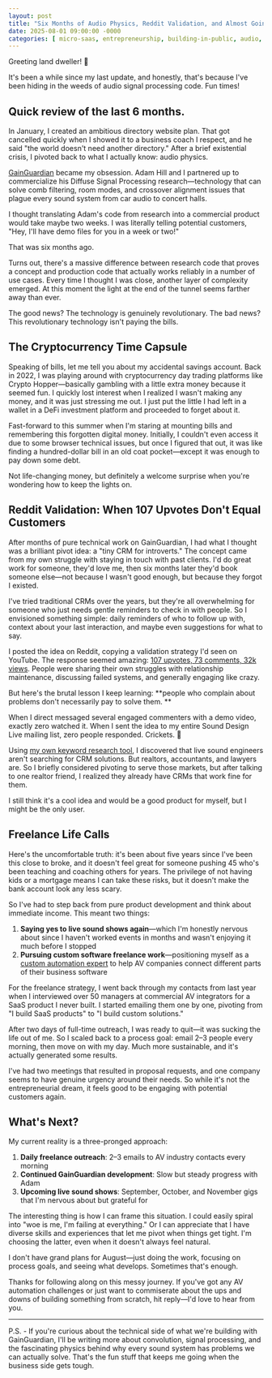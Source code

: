 ```yaml
---
layout: post
title: "Six Months of Audio Physics, Reddit Validation, and Almost Going Broke"
date: 2025-08-01 09:00:00 -0000
categories: [ micro-saas, entrepreneurship, building-in-public, audio, freelancing ]
---
```


Greeting land dweller! 🦦

It's been a while since my last update, and honestly, that's because I've been hiding in the weeds of audio signal
processing code. Fun times!

## Quick review of the last 6 months.

In January, I created an ambitious directory website plan. That got cancelled quickly when I showed it to a business
coach I respect, and he
said "the world doesn't need another directory." After a brief existential crisis, I pivoted back to what I actually
know: audio physics.

[GainGuardian](https://gainguardian.com/) became my obsession. Adam Hill and I partnered up to commercialize his Diffuse
Signal Processing research—technology that can solve comb filtering, room modes, and crossover alignment issues that
plague every sound system from car audio to concert halls.

I thought translating Adam's code from research into a commercial product would take maybe two weeks. I was literally
telling potential customers, "Hey, I'll have demo files for you in a week or two!"

That was six months ago.

Turns out, there's a massive difference between research code that proves a concept and production code that actually
works reliably in a number of use cases. Every time I thought I was close, another layer of complexity emerged. At this
moment the light at the end of the tunnel seems farther away than ever.

The good news? The technology is genuinely revolutionary. The bad news? This revolutionary technology isn't paying the
bills.

## The Cryptocurrency Time Capsule

Speaking of bills, let me tell you about my accidental savings account. Back in 2022, I was playing around with
cryptocurrency day trading platforms like Crypto Hopper—basically gambling with a little extra money because it seemed
fun. I
quickly lost interest when I realized I wasn't making any money, and it was just stressing me out. I just put the little
I had left in a wallet in a DeFi investment platform and proceeded to forget about it.

Fast-forward to this summer when I'm staring at mounting bills and remembering this forgotten digital money. Initially,
I couldn't even access it due to some browser technical issues, but once I figured that out, it was like finding a
hundred-dollar bill in an old coat pocket—except it was enough to pay down some debt.

Not life-changing money, but definitely a welcome surprise when you're wondering how to keep the lights on.

## Reddit Validation: When 107 Upvotes Don't Equal Customers

After months of pure technical work on GainGuardian, I had what I thought was a brilliant pivot idea: a "tiny CRM for
introverts." The concept came from my own struggle with staying in touch with past clients. I'd do great work for
someone, they'd love me, then six months later they'd book someone else—not because I wasn't good enough, but because
they forgot I existed.

I've tried traditional CRMs over the years, but they're all overwhelming for someone who just needs gentle reminders to
check in with people. So I envisioned something simple: daily reminders of who to follow up with, context about your
last interaction, and maybe even suggestions for what to say.

I posted the idea on Reddit, copying a validation strategy I'd seen on YouTube. The response seemed
amazing: [107 upvotes, 73 comments, 32k views](https://www.reddit.com/r/livesound/comments/1m7jfy2/anyone_else_lose_gigs_because_artistsmanagers/).
People were sharing their own struggles with relationship maintenance, discussing failed systems, and generally engaging
like crazy.

But here's the brutal lesson I keep learning: **people who complain about problems don't necessarily pay to solve them.
**

When I direct messaged several engaged commenters with a demo video, exactly zero watched it. When I sent the idea to my
entire Sound Design Live mailing list, zero people responded. Crickets. 🦗

Using [my own keyword research tool](https://www.b2bdemandgenerationstrategy.com/), I discovered that live sound
engineers aren't
searching for CRM solutions. But realtors, accountants, and lawyers are. So I briefly considered pivoting to serve those
markets, but after talking to one realtor friend, I realized they already have CRMs that work fine for them.

I still think it's a cool idea and would be a good product for myself, but I might be the only user.

## Freelance Life Calls

Here's the uncomfortable truth: it's been about five years since I've been this close to broke, and it doesn't feel
great for someone pushing 45 who's been teaching and coaching others for years. The privilege of not having kids or a
mortgage means I can take these risks, but it doesn't make the bank account look any less scary.

So I've had to step back from pure product development and think about immediate income. This meant two things:

1. **Saying yes to live sound shows again**—which I'm honestly nervous about since I haven't worked events in months and
   wasn't enjoying it much before I stopped
2. **Pursuing custom software freelance work**—positioning myself as
   a [custom automation expert](https://github.com/livenathan/) to help AV companies
   connect different parts of their business software

For the freelance strategy, I went back through my contacts from last year when I interviewed over 50 managers at
commercial AV integrators for a SaaS product I never built. I started emailing them one by one, pivoting from "I build
SaaS products" to "I build custom solutions."

After two days of full-time outreach, I was ready to quit—it was sucking the life out of me. So I scaled back to a
process goal: email 2–3 people every morning, then move on with my day. Much more sustainable, and it's actually
generated some results.

I've had two meetings that resulted in proposal requests, and one company seems to have genuine urgency around their
needs. So while it's not the entrepreneurial dream, it feels good to be engaging with potential customers again.

## What's Next?

My current reality is a three-pronged approach:

1. **Daily freelance outreach**: 2–3 emails to AV industry contacts every morning
2. **Continued GainGuardian development**: Slow but steady progress with Adam
3. **Upcoming live sound shows**: September, October, and November gigs that I'm nervous about but grateful for

The interesting thing is how I can frame this situation. I could easily spiral into "woe is me, I'm failing at
everything." Or I can appreciate that I have diverse skills and experiences that let me pivot when things get tight. I'm
choosing the latter, even when it doesn't always feel natural.

I don't have grand plans for August—just doing the work, focusing on process goals, and seeing what develops. Sometimes
that's enough.

Thanks for following along on this messy journey. If you've got any AV automation challenges or just want to commiserate
about the ups and downs of building something from scratch, hit reply—I'd love to hear from you.

---

P.S. - If you're curious about the technical side of what we're building with GainGuardian, I'll be writing more about
convolution, signal processing, and the fascinating physics behind why every sound system has problems we can actually
solve. That's the fun stuff that keeps me going when the business side gets tough.
